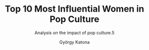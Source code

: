 ---
layout:     notebook
title:      Top 10 Most Influential Women in Pop Culture
author:     György Katona
tags: 		notebook python visualization movies tv
subtitle:   Analysis on the impact of pop culture.5
img_preview:	"img/sample_header.jpg"

notebookfilename:	naming_trends
visualworkflow:	true
draft:	true
---